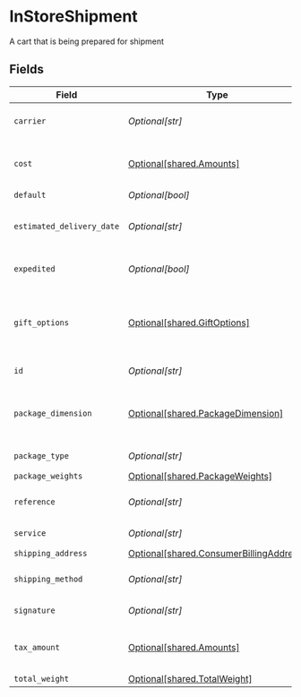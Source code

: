 # InStoreShipment

A cart that is being prepared for shipment


## Fields

| Field                                                                                        | Type                                                                                         | Required                                                                                     | Description                                                                                  | Example                                                                                      |
| -------------------------------------------------------------------------------------------- | -------------------------------------------------------------------------------------------- | -------------------------------------------------------------------------------------------- | -------------------------------------------------------------------------------------------- | -------------------------------------------------------------------------------------------- |
| `carrier`                                                                                    | *Optional[str]*                                                                              | :heavy_minus_sign:                                                                           | The name of the carrier selected.                                                            | FedEx                                                                                        |
| `cost`                                                                                       | [Optional[shared.Amounts]](undefined/models/shared/amounts.md)                               | :heavy_minus_sign:                                                                           | The amount. **Nullable** for Transactions Details.                                           |                                                                                              |
| `default`                                                                                    | *Optional[bool]*                                                                             | :heavy_minus_sign:                                                                           | N/A                                                                                          | false                                                                                        |
| `estimated_delivery_date`                                                                    | *Optional[str]*                                                                              | :heavy_minus_sign:                                                                           | The estimated delivery date.                                                                 | 08-30-2022                                                                                   |
| `expedited`                                                                                  | *Optional[bool]*                                                                             | :heavy_minus_sign:                                                                           | True if shipment is expedited.                                                               | false                                                                                        |
| `gift_options`                                                                               | [Optional[shared.GiftOptions]](undefined/models/shared/giftoptions.md)                       | :heavy_minus_sign:                                                                           | Contains the gift option settings for wrapping and custom messages.                          |                                                                                              |
| `id`                                                                                         | *Optional[str]*                                                                              | :heavy_minus_sign:                                                                           | ID for billing address                                                                       | addres-1                                                                                     |
| `package_dimension`                                                                          | [Optional[shared.PackageDimension]](undefined/models/shared/packagedimension.md)             | :heavy_minus_sign:                                                                           | Contains the package's width, eight, depth, and unit details.                                |                                                                                              |
| `package_type`                                                                               | *Optional[str]*                                                                              | :heavy_minus_sign:                                                                           | The type of package.                                                                         | A big package.                                                                               |
| `package_weights`                                                                            | [Optional[shared.PackageWeights]](undefined/models/shared/packageweights.md)                 | :heavy_minus_sign:                                                                           | N/A                                                                                          |                                                                                              |
| `reference`                                                                                  | *Optional[str]*                                                                              | :heavy_minus_sign:                                                                           | Reference for the object.                                                                    | 1123                                                                                         |
| `service`                                                                                    | *Optional[str]*                                                                              | :heavy_minus_sign:                                                                           | The service name.                                                                            | Option 1                                                                                     |
| `shipping_address`                                                                           | [Optional[shared.ConsumerBillingAddress]](undefined/models/shared/consumerbillingaddress.md) | :heavy_minus_sign:                                                                           | N/A                                                                                          |                                                                                              |
| `shipping_method`                                                                            | *Optional[str]*                                                                              | :heavy_minus_sign:                                                                           | The name of the shipping method.                                                             | Unknown                                                                                      |
| `signature`                                                                                  | *Optional[str]*                                                                              | :heavy_minus_sign:                                                                           | The signature.                                                                               | a1B2s3dC4f5g5D6hj6E7k8F9l0                                                                   |
| `tax_amount`                                                                                 | [Optional[shared.Amounts]](undefined/models/shared/amounts.md)                               | :heavy_minus_sign:                                                                           | The amount. **Nullable** for Transactions Details.                                           |                                                                                              |
| `total_weight`                                                                               | [Optional[shared.TotalWeight]](undefined/models/shared/totalweight.md)                       | :heavy_minus_sign:                                                                           | N/A                                                                                          |                                                                                              |